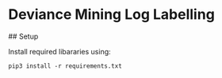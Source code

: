 # Deviance Mining Log Labelling


## Setup

Install required libararies using:

    pip3 install -r requirements.txt

    

    
